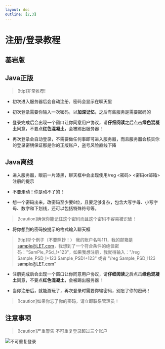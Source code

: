 ```yaml
---
layout: doc
outline: [2,3]
---
```


# 注册/登录教程

## 基岩版

## Java正版

> [!tip]非常推荐!

- 初次进入服务器后会自动注册，密码会显示在聊天里

- 初次登录需要你输入一次密码，以**加深记忆**，之后有些服务是需要密码的

- 登录完成后会出现一个窗口让你同意用户协议，请**仔细阅读**之后点击**绿色混凝土**同意，不要点**红色混凝土**，会被踢出服务器！

- 再次登录会自动登录，不需要做任何事即可进入服务器，而且服务器会核实你的登录密钥保证那是你的正版账户，盗号风险直线下降

## Java离线

- 进入服务器，眼前一片漆黑，聊天框中会出现使用/reg <密码> <密码or邮箱>注册的提示

- 不要走动！你是动不了的！

- 想一个密码出来，改密码至少要8位，且要足够复杂，包含大写字母、小写字母、数字和下划线，还可以包括特殊符号等。

> [!caution]确保你能记住这个密码而且这个密码不容易被识破！

- 将你想到的密码按提示的格式输入聊天框

> [!tip]举个例子（不要照抄！）
> 我的账户名叫111，我的邮箱是 sample@LET.com，我想到了一个符合条件的绝佳密码："SamPle_PSd_!+123"，如果我想注册，我就得输入："/reg Sample_PSD_!+123 Sample_PSD!+123" 或者 "/reg Sample_PSD_!123 sample@LET.com"

- 注册完成后会出现一个窗口让你同意用户协议，请**仔细阅读**之后点击**绿色混凝土**同意，不要点**红色混凝土**，会被踢出服务器！

- 当你注册后，就能游玩了，再次登录时需要你输密码，别忘了你的密码！

> [!caution]如果你忘了你的密码，请立即联系管理员！

## 注意事项

> [!caution]严重警告
> 不可重复登录超过三个账户

![不可重复登录](/res/img/guide/auth/toomuchauth.png)